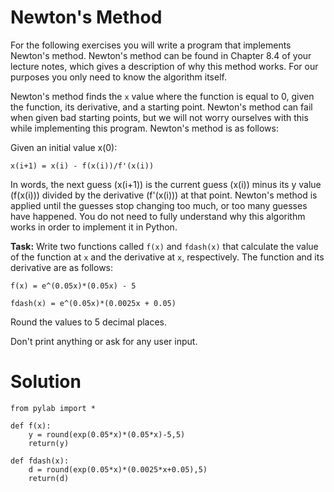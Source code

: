 # Newton's Method

For the following exercises you will write a program that implements Newton's method. Newton's method can be found in Chapter 8.4 of your lecture notes, which gives a description of why this method works. For our purposes you only need to know the algorithm itself.

Newton's method finds the `x` value where the function is equal to 0, given the function, its derivative, and a starting point. Newton's method can fail when given bad starting points, but we will not worry ourselves with this while implementing this program. Newton's method is as follows:

Given an initial value x(0):

`x(i+1) = x(i) - f(x(i))/f'(x(i))`

In words, the next guess (x(i+1)) is the current guess (x(i)) minus its y value (f(x(i))) divided by the derivative (f'(x(i))) at that point. Newton's method is applied until the guesses stop changing too much, or too many guesses have happened. You do not need to fully understand why this algorithm works in order to implement it in Python.

**Task:** Write two functions called `f(x)` and `fdash(x)` that calculate the value of the function at `x` and the derivative at `x`, respectively. The function and its derivative are as follows:

`f(x) = e^(0.05x)*(0.05x) - 5`

`fdash(x) = e^(0.05x)*(0.0025x + 0.05)`

Round the values to 5 decimal places. 

Don't print anything or ask for any user input. 

# Solution

```
from pylab import *

def f(x):
    y = round(exp(0.05*x)*(0.05*x)-5,5)
    return(y)
    
def fdash(x):
    d = round(exp(0.05*x)*(0.0025*x+0.05),5)
    return(d)


```

